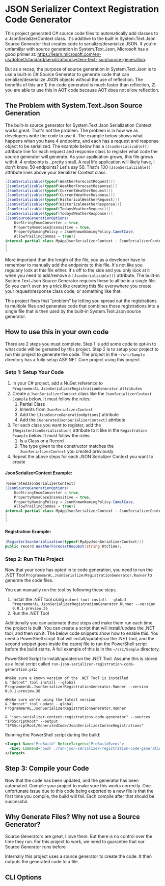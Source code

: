 # JSON Serializer Context Registration Code Generator

This project generated C# source code files to automatically add classes to a JsonSerializerContext class. It's additive to the built in System.Text.Json Source Generator that creates code to serialize/deserialize JSON. If you're unfamiliar with source generation in System.Text.Json, Microsoft has a good primer at: https://learn.microsoft.com/en-us/dotnet/standard/serialization/system-text-json/source-generation.

But as a recap, the purpose of source generation in System.Text.Json is to use a built-in C# Source Generator to generate code that can serialize/deserialize JSON objects without the use of reflection. The benefits of this are 1) the code generated is much faster than reflection, 2) you are able to use this in AOT code because AOT does not allow reflection.

## The Problem with System.Text.Json Source Generation

The built-in source generator for System.Text.Json Serialization Context works great. That's not the problem. The problem is in how we as developers write the code to use it. The example below shows what happens when you have 4 endpoints, and each has a request and response object to be serialized. The example below has a `[JsonSerializable()]` attribute line for each request and response class to register what code the source generator will generate. As your application grows, this file grows with it. 4 endpoints is...pretty small. A real life application will likely have, I don't know, 50 endpoints? Let's say 50. That's 100 `[JsonSerializable()]` attribute lines above your Serializer Context class. 

```csharp
[JsonSerializable(typeof(WeatherForecastRequest))]
[JsonSerializable(typeof(WeatherForecastResponse))]
[JsonSerializable(typeof(CurrentWeatherRequest))]
[JsonSerializable(typeof(CurrentWeatherResponse))]
[JsonSerializable(typeof(HistoricalWeatherRequest))]
[JsonSerializable(typeof(HistoricalWeatherResponse))]
[JsonSerializable(typeof(TodaysWeatherRequest))]
[JsonSerializable(typeof(TodaysWeatherResponse))]
[JsonSourceGenerationOptions(
    UseStringEnumConverter = true,
    PropertyNameCaseInsensitive = true,
    PropertyNamingPolicy = JsonKnownNamingPolicy.CamelCase,
    AllowTrailingCommas = true)]
internal partial class MyAppJsonSerializerContext : JsonSerializerContext
{
}
```

More important than the length of the file, you as a developer have to remember to manually add the endpoints to this file. It's not like you regularly look at this file either. It's off to the side and you only look at it when you need to add/remove a `[JsonSerializable()]` attribute. The built-in System.Text.Json Source Generator requires these to all be in a single file. So you can't even try a trick like creating this file everywhere you create your request/response class code, or something like that.

This project fixes that "problem" by letting you spread out the registrations to multiple files and generates code that combines those registrations into a single file that is then used by the built-in System.Text.Json source generator.

## How to use this in your own code

There are 2 steps you must complete. Step 1 is add some code to opt-in to what code will be gereated by this project. Step 2 is to setup your project to run this project to generate the code. The project in the `~/src/Sample` directory has a fully setup ASP.NET Core project using this project.

### Setp 1: Setup Your Code

1. In your C# project, add a NuGet reference to `ProgrammerAL.JsonSerializerRegistrationGenerator.Attributes`
1. Create a `JsonSerializerContext` class like the `JsonSerializerContext Example` below. It must follow the rules:
    1. Partial Class
    1. Inherits from `JsonSerializerContext`
    1. Add the `[JsonSourceGenerationOptions]` attribute
    1. Add the `[GeneratedJsonSerializerContext]` attribute
1. For each class you want to register, add the `[RegisterJsonSerialization]` attribute to it like in the `Registration Example` below. It must follow the rules:
    1. Is a Class or a Record
    1. The type given to the constructor matches the `JsonSerializerContext` you created previously
1. Repeat the above steps for each JSON Serializer Context you want to create


#### JsonSerializerContext Example:
```csharp
[GeneratedJsonSerializerContext]
[JsonSourceGenerationOptions(
    UseStringEnumConverter = true,
    PropertyNameCaseInsensitive = true,
    PropertyNamingPolicy = JsonKnownNamingPolicy.CamelCase,
    AllowTrailingCommas = true)]
internal partial class MyAppJsonSerializerContext : JsonSerializerContext
{
}
```

#### Registration Example:
```csharp
[RegisterJsonSerialization(typeof(MyAppJsonSerializerContext))]
public record WeatherForecastRequest(string UtcTime);
```

### Step 2: Run This Project

Now that your code has opted in to code generation, you need to run the .NET Tool `ProgrammerAL.JsonSerializerRegistrationGenerator.Runner` to generate the code files.

You can manually run the tool by following these steps.

1. Install the .NET tool using `dotnet tool install --global ProgrammerAL.JsonSerializerRegistrationGenerator.Runner --version 0.0.1-preview.36`
1. Run the .NET Tool

Additionally you can automate these steps and make them run each time the project is built. You can create a script that will install/update the .NET tool, and then run it. The below code snippets show how to enable this. You need a PowerShell script that will install/update/run the .NET tool, and the second snippet goes inside the csproj file to run the PowerShell script before the build starts. A full example of this is in the `~/src/Sample` directory.

PowerShell Script to install/update/run the .NET Tool. Assume this is stored as a local script called `run-json-serializer-registration-code-generation.ps1`:

```console
#Make sure a known version of the .NET Tool is installed
& "dotnet" tool install --global ProgrammerAL.JsonSerializerRegistrationGenerator.Runner --version 0.0.1-preview.38

#Make sure we're using the latest version
& "dotnet" tool update --global ProgrammerAL.JsonSerializerRegistrationGenerator.Runner

& "json-serializer-context-registrations-code-generator" --sources "$PSScriptRoot" --output "$PSScriptRoot/GeneratedCode/JsonSerializerContexRegistrations"
```

Running the PowerShell script during the build:
```xml
<Target Name="PreBuild" BeforeTargets="PreBuildEvent">
  <Exec Command="pwsh ./run-json-serializer-registration-code-generation.ps1" />
</Target>
```

## Step 3: Compile your Code

Now that the code has been updated, and the generator has been automated. Compile your project to make sure this works correctly. One unfortunate issue due to this code being exported to a new file is that the first time you compile, the build will fail. Each compile after that should be successful.

## Why Generate Files? Why not use a Source Generator?

Source Generators are great, I love them. But there is no control over the time they run. For this project to work, we need to guarantee that our Source Generator runs before 

Internally this project uses a source generator to create the code. It then outputs the generated code to a file.

## CLI Options



